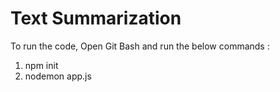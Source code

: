 # Text Summarization

To run the code, Open Git Bash and run the below commands :
1. npm init
2. nodemon app.js

